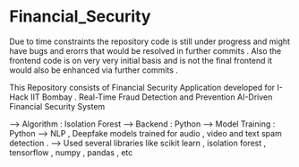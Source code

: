 # Financial_Security
Due to time constraints the repository code is still under progress and might have bugs and erorrs that would be resolved in further commits .
Also the frontend code is on very very initial basis and is not the final frontend it would also be enhanced via further commits .

This Repository consists of Financial Security Application developed for I-Hack IIT Bombay .
Real-Time Fraud Detection and Prevention AI-Driven Financial Security System

--> Algorithm : Isolation Forest 
--> Backend : Python 
--> Model Training : Python 
--> NLP , Deepfake models trained for audio , video and text spam detection . 
--> Used several libraries like scikit learn , isolation forest , tensorflow , numpy , pandas , etc 
